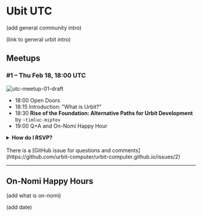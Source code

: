 # Ubit UTC

(add general community intro)

(link to general urbit intro)

## Meetups

### #1 – Thu Feb 18, 18:00 UTC

![utc-meetup-01-draft](https://user-images.githubusercontent.com/170145/107872139-4ec49800-6ea8-11eb-98e8-0d1784ed4233.jpeg)

- 18:00 Open Doors
- 18:15 Introduction: "What is Urbit?"
- 18:30 **Rise of the Foundation: Alternative Paths for Urbit Development** by `~timluc-miptev `
- 19:00 Q+A and On-Nomi Happy Hour



<details><summary>
<b>How do I RSVP?</b>
</summary>

Showing up is the new RSVP. Just set yourself a reminder or calendar entry. Here is some stuff to copypaste into your reminders or calendar:
<br><br>
Urbit UTC Meetup #1
<br><br>
Thu Feb 18, 18:00 UTC
<br><br>
https://meet.jit.si/urbit-utc
<br><br>
http://www.urbit.computer/utc/#1--thu-feb-18-1800-utc

</details>

<br>
There is a [GitHub issue for questions and comments](https://github.com/urbit-computer/urbit-computer.github.io/issues/2)

---

## On-Nomi Happy Hours

(add what is on-nomi)

(add date)

<style>
  
.markdown-body h1:first-of-type {
display: none;
}
  
<style>
